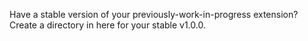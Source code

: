 Have a stable version of your previously-work-in-progress extension? Create a directory in here for your stable v1.0.0.
